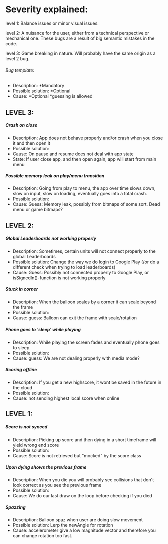 # Severity explained:

level 1: Balance issues or minor visual issues.

level 2: A nuisance for the user, either from a technical perspective or mechanical one.
         These bugs are a result of big semantic mistakes in the code.

level 3: Game breaking in nature. Will probably have the same origin as a level 2 bug.


###### Bug template:
- Description: *Mandatory
- Possible solution: *Optional
- Cause: *Optional *guessing is allowed


## LEVEL 3:

##### Crash on close
- Description: App does not behave properly and/or crash when you close it and then open it
- Possible solution:
- Cause: On pause and resume does not deal with app state
- State: If user close app, and then open again, app will start from main menu

##### Possible memory leak on play/menu transition
- Description: Going from play to menu, the app over time slows down, slow on input, slow on loading, eventually goes into a total crash.
- Possible solution:
- Cause: Guess: Memory leak, possibly from bitmaps of some sort. Dead menu or game bitmaps?


## LEVEL 2:

##### Global Leaderboards not working properly
- Description: Sometimes, certain units will not connect properly to the global Leaderboards
- Possible solution: Change the way we do login to Google Play (/or do a different check when trying to load leaderboards)
- Cause: Guess: Possibly not connected properly to Google Play, or isSignedIn()-function is not working properly

##### Stuck in corner
- Description: When the balloon scales by a corner it can scale beyond the frame
- Possible solution:
- Cause: guess: Balloon can exit the frame with scale/rotation

##### Phone goes to 'sleep' while playing
- Description: While playing the screen fades and eventually phone goes to sleep.
- Possible solution:
- Cause: guess: We are not dealing properly with media mode?

##### Scoring offline
- Description: If you get a new highscore, it wont be saved in the future in the cloud
- Possible solution:
- Cause: not sending highest local score when online

## LEVEL 1:

##### Score is not synced
- Description: Picking up score and then dying in a short timeframe will yield wrong end score
- Possible solution:
- Cause: Score is not retrieved but "mocked" by the score class

##### Upon dying shows the previous frame
- Description:  When you die you will probably see collisions that don't look correct
              as you see the previous frame
- Possible solution:
- Cause: We do our last draw on the loop before checking if you died

##### Spazzing
- Description: Balloon spaz when user are doing slow movement
- Possible solution: Lerp the newAngle for rotation
- Cause: accelerometer give a low magnitude vector and therefore you can change rotation
       too fast.
